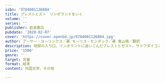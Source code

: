 ```yaml
---
isbn: '9784001126884'
title: プレストとスト　リンボランドをいく
volume: ''
series: ''
publisher: 岩波書店
pubdate: '2020-02-07'
cover: 'https://cover.openbd.jp/9784001126884.jpg'
author: アーサー・ヨーリンクス／著 モーリス・センダック／著 青山南／翻訳
description: 地獄の入り口、リンボランドに迷いこんだプレストとゼスト。サトウダイコンの結婚式までに、恐ろしい怪物バンボをみつけだせ！
price: '1500'
genre: ''
target: 児童
format: 絵本
content: 外国文学、その他

---
```

